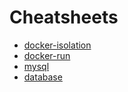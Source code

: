 # Cheatsheets

* [docker-isolation](./docker/docker-isolation.md)
* [docker-run](./docker/docker-run.md)
* [mysql](./mysql/mysql.md)
* [database](./wordpress/database.md)
